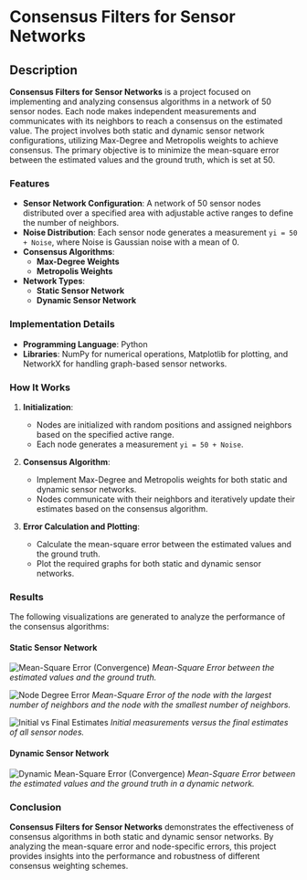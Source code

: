 # Consensus Filters for Sensor Networks

## Description

**Consensus Filters for Sensor Networks** is a project focused on implementing and analyzing consensus algorithms in a network of 50 sensor nodes. Each node makes independent measurements and communicates with its neighbors to reach a consensus on the estimated value. The project involves both static and dynamic sensor network configurations, utilizing Max-Degree and Metropolis weights to achieve consensus. The primary objective is to minimize the mean-square error between the estimated values and the ground truth, which is set at 50.

### Features

- **Sensor Network Configuration**: A network of 50 sensor nodes distributed over a specified area with adjustable active ranges to define the number of neighbors.
- **Noise Distribution**: Each sensor node generates a measurement `yi = 50 + Noise`, where Noise is Gaussian noise with a mean of 0.
- **Consensus Algorithms**:
  - **Max-Degree Weights**
  - **Metropolis Weights**
- **Network Types**:
  - **Static Sensor Network**
  - **Dynamic Sensor Network**

### Implementation Details

- **Programming Language**: Python
- **Libraries**: NumPy for numerical operations, Matplotlib for plotting, and NetworkX for handling graph-based sensor networks.

### How It Works

1. **Initialization**:
   - Nodes are initialized with random positions and assigned neighbors based on the specified active range.
   - Each node generates a measurement `yi = 50 + Noise`.

2. **Consensus Algorithm**:
   - Implement Max-Degree and Metropolis weights for both static and dynamic sensor networks.
   - Nodes communicate with their neighbors and iteratively update their estimates based on the consensus algorithm.

3. **Error Calculation and Plotting**:
   - Calculate the mean-square error between the estimated values and the ground truth.
   - Plot the required graphs for both static and dynamic sensor networks.

### Results

The following visualizations are generated to analyze the performance of the consensus algorithms:

#### Static Sensor Network

![Mean-Square Error (Convergence)](images/mse_convergence.png)
*Mean-Square Error between the estimated values and the ground truth.*

![Node Degree Error](images/node_degree_error.png)
*Mean-Square Error of the node with the largest number of neighbors and the node with the smallest number of neighbors.*

![Initial vs Final Estimates](images/initial_vs_final.png)
*Initial measurements versus the final estimates of all sensor nodes.*

#### Dynamic Sensor Network

![Dynamic Mean-Square Error (Convergence)](images/dynamic_mse_convergence.png)
*Mean-Square Error between the estimated values and the ground truth in a dynamic network.*

### Conclusion

**Consensus Filters for Sensor Networks** demonstrates the effectiveness of consensus algorithms in both static and dynamic sensor networks. By analyzing the mean-square error and node-specific errors, this project provides insights into the performance and robustness of different consensus weighting schemes.